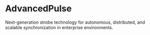 # AdvancedPulse
Next-generation strobe technology for autonomous, distributed, and scalable synchronization in enterprise environments.
